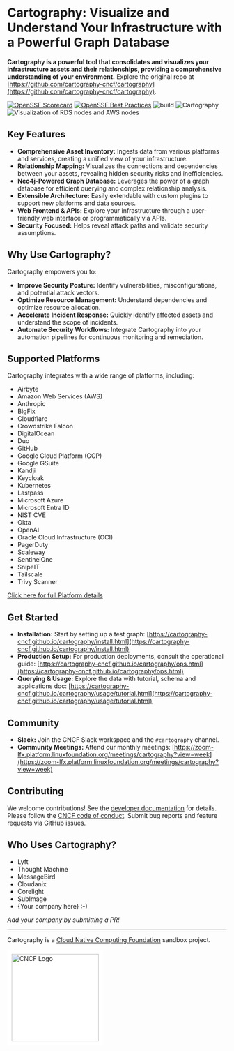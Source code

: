 # Cartography: Visualize and Understand Your Infrastructure with a Powerful Graph Database

**Cartography is a powerful tool that consolidates and visualizes your infrastructure assets and their relationships, providing a comprehensive understanding of your environment.**  Explore the original repo at [https://github.com/cartography-cncf/cartography](https://github.com/cartography-cncf/cartography).

[![OpenSSF Scorecard](https://api.scorecard.dev/projects/github.com/cartography-cncf/cartography/badge)](https://scorecard.dev/viewer/?uri=github.com/cartography-cncf/cartography)
[![OpenSSF Best Practices](https://www.bestpractices.dev/projects/9637/badge)](https://www.bestpractices.dev/projects/9637)
![build](https://github.com/cartography-cncf/cartography/actions/workflows/publish-to-ghcr-and-pypi.yml/badge.svg)
![Cartography](docs/root/images/logo-horizontal.png)
![Visualization of RDS nodes and AWS nodes](docs/root/images/accountsandrds.png)

## Key Features

*   **Comprehensive Asset Inventory:**  Ingests data from various platforms and services, creating a unified view of your infrastructure.
*   **Relationship Mapping:**  Visualizes the connections and dependencies between your assets, revealing hidden security risks and inefficiencies.
*   **Neo4j-Powered Graph Database:**  Leverages the power of a graph database for efficient querying and complex relationship analysis.
*   **Extensible Architecture:**  Easily extendable with custom plugins to support new platforms and data sources.
*   **Web Frontend & APIs:**  Explore your infrastructure through a user-friendly web interface or programmatically via APIs.
*   **Security Focused:** Helps reveal attack paths and validate security assumptions.

## Why Use Cartography?

Cartography empowers you to:

*   **Improve Security Posture:** Identify vulnerabilities, misconfigurations, and potential attack vectors.
*   **Optimize Resource Management:**  Understand dependencies and optimize resource allocation.
*   **Accelerate Incident Response:**  Quickly identify affected assets and understand the scope of incidents.
*   **Automate Security Workflows:** Integrate Cartography into your automation pipelines for continuous monitoring and remediation.

## Supported Platforms

Cartography integrates with a wide range of platforms, including:

*   Airbyte
*   Amazon Web Services (AWS)
*   Anthropic
*   BigFix
*   Cloudflare
*   Crowdstrike Falcon
*   DigitalOcean
*   Duo
*   GitHub
*   Google Cloud Platform (GCP)
*   Google GSuite
*   Kandji
*   Keycloak
*   Kubernetes
*   Lastpass
*   Microsoft Azure
*   Microsoft Entra ID
*   NIST CVE
*   Okta
*   OpenAI
*   Oracle Cloud Infrastructure (OCI)
*   PagerDuty
*   Scaleway
*   SentinelOne
*   SnipeIT
*   Tailscale
*   Trivy Scanner

[Click here for full Platform details](https://cartography-cncf.github.io/cartography/)

## Get Started

*   **Installation:**  Start by setting up a test graph: [https://cartography-cncf.github.io/cartography/install.html](https://cartography-cncf.github.io/cartography/install.html)
*   **Production Setup:**  For production deployments, consult the operational guide: [https://cartography-cncf.github.io/cartography/ops.html](https://cartography-cncf.github.io/cartography/ops.html)
*   **Querying & Usage:** Explore the data with tutorial, schema and applications doc: [https://cartography-cncf.github.io/cartography/usage/tutorial.html](https://cartography-cncf.github.io/cartography/usage/tutorial.html)

## Community

*   **Slack:** Join the CNCF Slack workspace and the `#cartography` channel.
*   **Community Meetings:**  Attend our monthly meetings: [https://zoom-lfx.platform.linuxfoundation.org/meetings/cartography?view=week](https://zoom-lfx.platform.linuxfoundation.org/meetings/cartography?view=week)

## Contributing

We welcome contributions!  See the [developer documentation](https://cartography-cncf.github.io/cartography/dev/developer-guide.html) for details.  Please follow the [CNCF code of conduct](https://github.com/cncf/foundation/blob/main/code-of-conduct.md).  Submit bug reports and feature requests via GitHub issues.

## Who Uses Cartography?

*   Lyft
*   Thought Machine
*   MessageBird
*   Cloudanix
*   Corelight
*   SubImage
*   {Your company here} :-)

*Add your company by submitting a PR!*

---

Cartography is a [Cloud Native Computing Foundation](https://www.cncf.io/) sandbox project.<br>
<div style="background-color: white; display: inline-block; padding: 10px;">
  <img src="docs/root/images/cncf-color.png" alt="CNCF Logo" width="200">
</div>